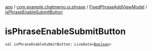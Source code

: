 [app](../../index.md) / [com.example.chatmemo.ui.phrase](../index.md) / [FixedPhraseAddViewModel](index.md) / [isPhraseEnableSubmitButton](./is-phrase-enable-submit-button.md)

# isPhraseEnableSubmitButton

`val isPhraseEnableSubmitButton: LiveData<`[`Boolean`](https://kotlinlang.org/api/latest/jvm/stdlib/kotlin/-boolean/index.html)`>`